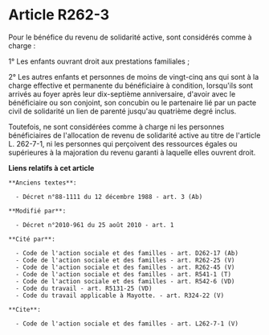 # Article R262-3

Pour le bénéfice du revenu de solidarité active, sont considérés comme à charge : 

1° Les enfants ouvrant droit aux prestations familiales ; 

2° Les autres enfants et personnes de moins de vingt-cinq ans qui sont à la charge effective et permanente du bénéficiaire à
condition, lorsqu'ils sont arrivés au foyer après leur dix-septième anniversaire, d'avoir avec le bénéficiaire ou son
conjoint, son concubin ou le partenaire lié par un pacte civil de solidarité un lien de parenté jusqu'au quatrième degré
inclus. 

Toutefois, ne sont considérées comme à charge ni les personnes bénéficiaires de l'allocation de revenu de solidarité active
au titre de l'article L. 262-7-1, ni les personnes qui perçoivent des ressources égales ou supérieures à la majoration du
revenu garanti à laquelle elles ouvrent droit.

**Liens relatifs à cet article**

	**Anciens textes**:

	  - Décret n°88-1111 du 12 décembre 1988 - art. 3 (Ab)

	**Modifié par**:

	  - Décret n°2010-961 du 25 août 2010 - art. 1

	**Cité par**:

	  - Code de l'action sociale et des familles - art. D262-17 (Ab)
	  - Code de l'action sociale et des familles - art. R262-25 (V)
	  - Code de l'action sociale et des familles - art. R262-45 (V)
	  - Code de l'action sociale et des familles - art. R541-1 (T)
	  - Code de l'action sociale et des familles - art. R542-6 (VD)
	  - Code du travail - art. R5131-25 (VD)
	  - Code du travail applicable à Mayotte. - art. R324-22 (V)

	**Cite**:

	  - Code de l'action sociale et des familles - art. L262-7-1 (V)
